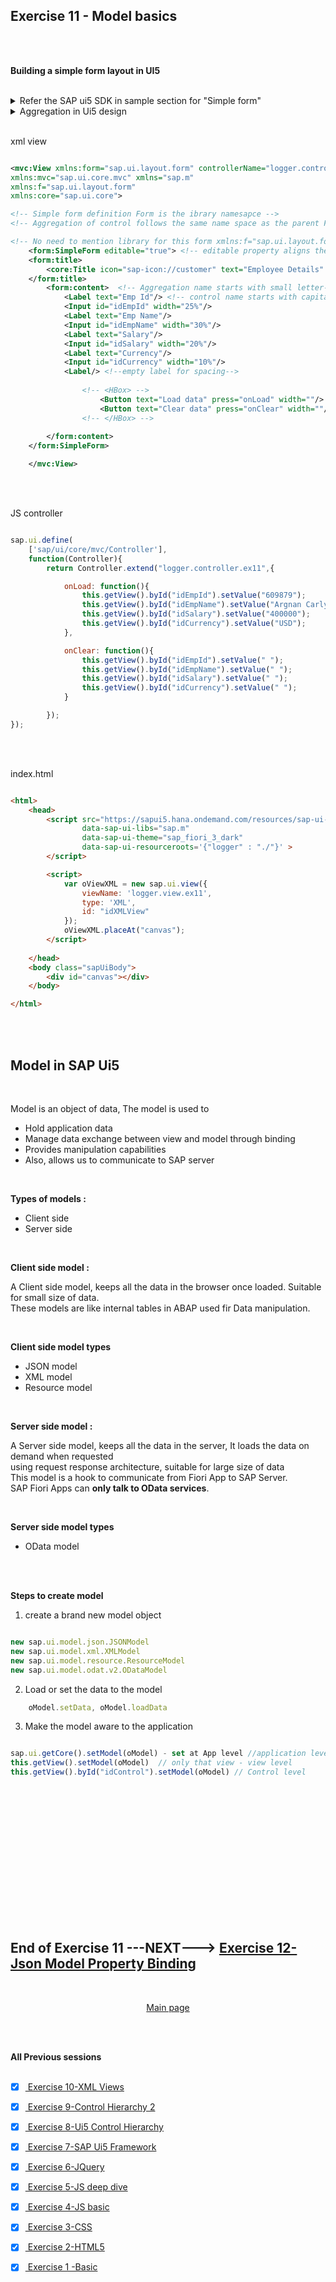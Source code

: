 ## Exercise 11 - Model basics

</br></br>


**Building a simple form layout in UI5**

</br>

<details>
<summary> Refer the SAP ui5 SDK in sample section for "Simple form" </summary>
</br>
</br>
<img src="./files/ui5e11_1.png" >
<img src="./files/ui5e11_2.png" >
<img src="./files/ui5e11_3.png" >
</br>
</br>
</details>

<details>
<summary> Aggregation in Ui5 design </summary>
</br>
It can be represented as adding one object inside another object
</br></br>

- Usually the control class aggregates to the super classes of UI control so any 
</br> of the UI control can be passed as a object inside the aggregation 

- We can pass any child class object to simple form

- Parent class : sap.ui.core.Element - Child classes are button, input, message, title 

- Aggregation will follow same namespace as its control/class.

- Inside the aggregation we can add 0 or multiple objects of other classes depending on cardinality.

- If there is an aggregation which id default(one), then we can also skip writing it in our view.

</br></br>
</br>
<img src="./files/ui5e11_4.png" >
</br></br>
</details>

</br>

xml view

```xml

<mvc:View xmlns:form="sap.ui.layout.form" controllerName="logger.controller.ex11" 
xmlns:mvc="sap.ui.core.mvc" xmlns="sap.m"
xmlns:f="sap.ui.layout.form"
xmlns:core="sap.ui.core">

<!-- Simple form definition Form is the ibrary namesapce -->
<!-- Aggregation of control follows the same name space as the parent Form name -->

<!-- No need to mention library for this form xmlns:f="sap.ui.layout.form" -->
    <form:SimpleForm editable="true"> <!-- editable property aligns the controls properly in screen -->
    <form:title>
        <core:Title icon="sap-icon://customer" text="Employee Details" />
    </form:title>
        <form:content>  <!-- Aggregation name starts with small letter-->
            <Label text="Emp Id"/> <!-- control name starts with capital letter -->
            <Input id="idEmpId" width="25%"/>
            <Label text="Emp Name"/>
            <Input id="idEmpName" width="30%"/>
            <Label text="Salary"/>
            <Input id="idSalary" width="20%"/>
            <Label text="Currency"/>
            <Input id="idCurrency" width="10%"/>
            <Label/> <!--empty label for spacing-->
            
                <!-- <HBox> -->
                    <Button text="Load data" press="onLoad" width=""/>
                    <Button text="Clear data" press="onClear" width=""/>
                <!-- </HBox> -->
                        
        </form:content>
    </form:SimpleForm>

    </mvc:View>

```

</br></br>

JS controller

```js

sap.ui.define(
    ['sap/ui/core/mvc/Controller'], 
    function(Controller){
        return Controller.extend("logger.controller.ex11",{

            onLoad: function(){
                this.getView().byId("idEmpId").setValue("609879");
                this.getView().byId("idEmpName").setValue("Argnan Carlyle");
                this.getView().byId("idSalary").setValue("400000"); 
                this.getView().byId("idCurrency").setValue("USD");
            },

            onClear: function(){
                this.getView().byId("idEmpId").setValue(" ");
                this.getView().byId("idEmpName").setValue(" ");
                this.getView().byId("idSalary").setValue(" "); 
                this.getView().byId("idCurrency").setValue(" ");                                
            }

        });
});

```

</br></br>

index.html 

``` html

<html>
    <head>
        <script src="https://sapui5.hana.ondemand.com/resources/sap-ui-core.js"
                data-sap-ui-libs="sap.m"
                data-sap-ui-theme="sap_fiori_3_dark"
                data-sap-ui-resourceroots='{"logger" : "./"}' >     
        </script>

        <script>
            var oViewXML = new sap.ui.view({
                viewName: 'logger.view.ex11',
                type: 'XML',
                id: "idXMLView"
            });
            oViewXML.placeAt("canvas");
        </script>
        
    </head>
    <body class="sapUiBody">
        <div id="canvas"></div>
    </body> 

</html>

```

</br></br>

## Model in SAP Ui5

</br>

Model is an object of data, The model is used to 

- Hold application data
- Manage data exchange between view and model through binding
- Provides manipulation capabilities
- Also, allows us to communicate to SAP server

</br>

**Types of models :**

- Client side
- Server side 

</br>

**Client side model :**

A Client side model, keeps all the data in the browser once loaded. Suitable for small size of data.
</br> These models are like internal tables in ABAP used fir Data manipulation.

</br>

**Client side model types**

- JSON model
- XML model 
- Resource model

</br>

**Server side model :**

A Server side model, keeps all the data in the server, It loads the data on demand when requested 
</br> using request response architecture, suitable for large size of data
</br> This model is a hook to communicate from Fiori App to SAP Server.
</br> SAP Fiori Apps can **only talk to OData services**.

</br>

**Server side model types**

- OData model

</br></br>

**Steps to create model**

1. create a brand new model object

```js

new sap.ui.model.json.JSONModel
new sap.ui.model.xml.XMLModel
new sap.ui.model.resource.ResourceModel
new sap.ui.model.odat.v2.ODataModel

```

2. Load or set the data to the model

```js    
    oModel.setData, oModel.loadData
```

3. Make the model aware to the application

```js

sap.ui.getCore().setModel(oModel) - set at App level //application level - RECOMMENDED
this.getView().setModel(oModel)  // only that view - view level
this.getView().byId("idControl").setModel(oModel) // Control level

```

</br></br>
</br></br>
</br></br>









</br></br>
</br></br>
</br></br>

## End of Exercise 11 ---NEXT---> <a href="https://github.com/Octavius-Dante/Arthelais/tree/main/ex_12"> Exercise 12-Json Model Property Binding </a>
</br>
<p align="center"> <a href="https://github.com/Octavius-Dante/Arthelais/tree/main"> Main page </a> </p>


</br></br>

**All Previous sessions**
</br></br>

<!-- - [x] <a href="https://github.com/Octavius-Dante/Arthelais/tree/main/ex_37"> Exercise 37-Deploy app to launchpad</a>
- [x] <a href="https://github.com/Octavius-Dante/Arthelais/tree/main/ex_36"> Exercise 36-WebIde and Git integration</a>
- [x] <a href="https://github.com/Octavius-Dante/Arthelais/tree/main/ex_35"> Exercise 35-POST, GET and DELETE from Fiori</a>
- [x] <a href="https://github.com/Octavius-Dante/Arthelais/tree/main/ex_34"> Exercise 34-GET and Connect</a>
- [x] <a href="https://github.com/Octavius-Dante/Arthelais/tree/main/ex_33"> Exercise 33-Fiori Project Connect Odata</a>
- [x] <a href="https://github.com/Octavius-Dante/Arthelais/tree/main/ex_32"> Exercise 32-Connectivity</a>
- [x] <a href="https://github.com/Octavius-Dante/Arthelais/tree/main/ex_31"> Exercise 31-Function Import and Images</a>
- [x] <a href="https://github.com/Octavius-Dante/Arthelais/tree/main/ex_30"> Exercise 30-implementing CRUD</a>
- [x] <a href="https://github.com/Octavius-Dante/Arthelais/tree/main/ex_29"> Exercise 29-Implementing GET</a>
- [x] <a href="https://github.com/Octavius-Dante/Arthelais/tree/main/ex_28"> Exercise 28-Create A Gateway Project</a>
- [x] <a href="https://github.com/Octavius-Dante/Arthelais/tree/main/ex_27"> Exercise 27-Odata GET</a>
- [x] <a href="https://github.com/Octavius-Dante/Arthelais/tree/main/ex_26"> Exercise 26-Fiori Deployments</a>
- [x] <a href="https://github.com/Octavius-Dante/Arthelais/tree/main/ex_25"> Exercise 25-Fragments Deep dive</a>
- [x] <a href="https://github.com/Octavius-Dante/Arthelais/tree/main/ex_24"> Exercise 24-Fragments</a>
- [x] <a href="https://github.com/Octavius-Dante/Arthelais/tree/main/ex_23"> Exercise 23-Icon Tab bar</a>
- [x] <a href="https://github.com/Octavius-Dante/Arthelais/tree/main/ex_22"> Exercise 22-Route matched Handlers</a>
- [x] <a href="https://github.com/Octavius-Dante/Arthelais/tree/main/ex_21"> Exercise 21-Router Basics</a>
- [x] <a href="https://github.com/Octavius-Dante/Arthelais/tree/main/ex_20"> Exercise 20-Filters on List mode</a>
- [x] <a href="https://github.com/Octavius-Dante/Arthelais/tree/main/ex_19"> Exercise 19-Manifest JSON</a>
- [x] <a href="https://github.com/Octavius-Dante/Arthelais/tree/main/ex_18"> Exercise 18-List Control</a>
- [x] <a href="https://github.com/Octavius-Dante/Arthelais/tree/main/ex_17"> Exercise 17-Fiori Lite app</a>
- [x] <a href="https://github.com/Octavius-Dante/Arthelais/tree/main/ex_16"> Exercise 16-Formatters </a>
- [x] <a href="https://github.com/Octavius-Dante/Arthelais/tree/main/ex_15"> Exercise 15-Element Binding</a>
- [x] <a href="https://github.com/Octavius-Dante/Arthelais/tree/main/ex_14"> Exercise 14-Table control</a>
- [x] <a href="https://github.com/Octavius-Dante/Arthelais/tree/main/ex_13"> Exercise 13-Expression Binding XML Model</a>
- [x] <a href="https://github.com/Octavius-Dante/Arthelais/tree/main/ex_12"> Exercise 12-Json Model Property Binding</a>
- [x] <a href="https://github.com/Octavius-Dante/Arthelais/tree/main/ex_11"> Exercise 11-Model Basics </a> -->
- [x] <a href="https://github.com/Octavius-Dante/Arthelais/tree/main/ex_10"> Exercise 10-XML Views </a>
- [x] <a href="https://github.com/Octavius-Dante/Arthelais/tree/main/ex_9"> Exercise 9-Control Hierarchy 2</a>
- [x] <a href="https://github.com/Octavius-Dante/Arthelais/tree/main/ex_8"> Exercise 8-Ui5 Control Hierarchy </a>
- [x] <a href="https://github.com/Octavius-Dante/Arthelais/tree/main/ex_7"> Exercise 7-SAP Ui5 Framework </a>
- [x] <a href="https://github.com/Octavius-Dante/Arthelais/tree/main/ex_6"> Exercise 6-JQuery </a>
- [x] <a href="https://github.com/Octavius-Dante/Arthelais/tree/main/ex_5"> Exercise 5-JS deep dive </a>
- [x] <a href="https://github.com/Octavius-Dante/Arthelais/tree/main/ex_4"> Exercise 4-JS basic </a>
- [x] <a href="https://github.com/Octavius-Dante/Arthelais/tree/main/ex_3"> Exercise 3-CSS </a>
- [x] <a href="https://github.com/Octavius-Dante/Arthelais/tree/main/ex_2"> Exercise 2-HTML5</a>
- [x] <a href="https://github.com/Octavius-Dante/Arthelais/tree/main/ex_1"> Exercise 1 -Basic </a>


<!--

<details>
<summary> <b> ALL CODE CHANGES - TODAY SESSION </b> </summary>
</br>
</br>

</br>
</br>
<img src="./files/capmd12-96a.png" >
</br>
</br>
</details>

-->